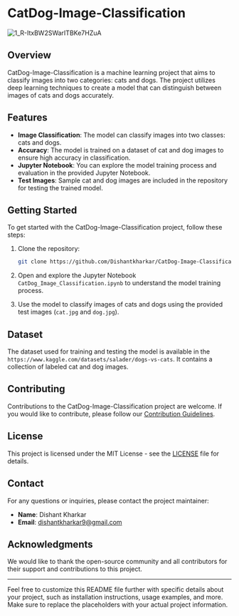 # CatDog-Image-Classification
![1_R-ItxBW2SWarITBKe7HZuA](https://github.com/Dishantkharkar/CatDog-Image-Classification/assets/130529528/799de1b4-7435-4ae8-a066-ce8ce5bbfa56)



## Overview

CatDog-Image-Classification is a machine learning project that aims to classify images into two categories: cats and dogs. The project utilizes deep learning techniques to create a model that can distinguish between images of cats and dogs accurately.

## Features

- **Image Classification**: The model can classify images into two classes: cats and dogs.
- **Accuracy**: The model is trained on a dataset of cat and dog images to ensure high accuracy in classification.
- **Jupyter Notebook**: You can explore the model training process and evaluation in the provided Jupyter Notebook.
- **Test Images**: Sample cat and dog images are included in the repository for testing the trained model.

## Getting Started

To get started with the CatDog-Image-Classification project, follow these steps:

1. Clone the repository:

   ```bash
   git clone https://github.com/Dishantkharkar/CatDog-Image-Classification.git
   ```

2. Open and explore the Jupyter Notebook `CatDog_Image_Classification.ipynb` to understand the model training process.

3. Use the model to classify images of cats and dogs using the provided test images (`cat.jpg` and `dog.jpg`).

## Dataset

The dataset used for training and testing the model is available in the `https://www.kaggle.com/datasets/salader/dogs-vs-cats`. It contains a collection of labeled cat and dog images.

## Contributing

Contributions to the CatDog-Image-Classification project are welcome. If you would like to contribute, please follow our [Contribution Guidelines](CONTRIBUTING.md).

## License

This project is licensed under the MIT License - see the [LICENSE](LICENSE) file for details.

## Contact

For any questions or inquiries, please contact the project maintainer:

- **Name**: Dishant Kharkar
- **Email**: dishantkharkar9@gmail.com

## Acknowledgments

We would like to thank the open-source community and all contributors for their support and contributions to this project.

---

Feel free to customize this README file further with specific details about your project, such as installation instructions, usage examples, and more. Make sure to replace the placeholders with your actual project information.

